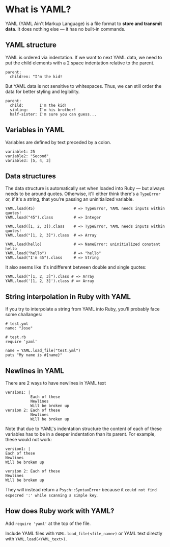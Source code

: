 # What is YAML?

YAML (YAML Ain't Markup Language) is a file format to **store and transmit data**. It does nothing else — it has no built-in commands.

## YAML structure

YAML is ordered via indentation. If we want to next YAML data, we need to put the child elements with a 2 space indentation relative to the parent.

    parent:
      children: "I'm the kid!

But YAML data is not sensitive to whitespaces. Thus, we can still order the data for better styling and legibility.

    parent:
      child:       I'm the kid!
      sibling:     I'm his brother!
      half-sister: I'm sure you can guess...

## Variables in YAML

Variables are defined by text preceded by a colon.

    variable1: 25
    variable2: "Second"
    variable3: [5, 4, 3]

## Data structures

The data structure is automatically set when loaded into Ruby — but always needs to be around quotes. Otherwise, it'll either think there's a `TypeError` or, if it's a string, that you're passing an uninitialized variable.

    YAML.load(45)                 # => TypeError, YAML needs inputs within quotes!
    YAML.load("45").class         # => Integer

    YAML.load([1, 2, 3]).class    # => TypeError, YAML needs inputs within quotes!
    YAML.load("[1, 2, 3]").class  # => Array
    
    YAML.load(hello)              # => NameError: uninitialized constant hello
    YAML.load("hello")            # => "hello"
    YAML.load("I'm 45").class     # => String

It also seems like it's indifferent between double and single quotes:

    YAML.load("[1, 2, 3]").class # => Array
    YAML.load('[1, 2, 3]').class # => Array

## String interpolation in Ruby with YAML

If you try to interpolate a string from YAML into Ruby, you'll probably face some challanges:

    # test.yml
    name: "Jose"

    # test.rb
    require 'yaml'

    name = YAML.load_file("test.yml")
    puts "My name is #{name}"
    

## Newlines in YAML

There are 2 ways to have newlines in YAML text

    version1: |
               Each of these
               Newlines
               Will be broken up
    version 2: Each of these
               Newlines
               Will be broken up

Note that due to YAML's indentation structure the content of each of these variables has to be in a deeper indentation than its parent. For example, these would not work:

    version1: |
    Each of these
    Newlines
    Will be broken up
    
    version 2: Each of these
    Newlines
    Will be broken up

They will instead return a `Psych::SyntaxError` because it `coukd not find expecred ':' while scanning a simple key`.

## How does Ruby work with YAML?

Add `require 'yaml'` at the top of the file.

Include YAML files with `YAML.load_file(<file_name>)` or YAML text directly with `YAML.load(<YAML_text>)`.